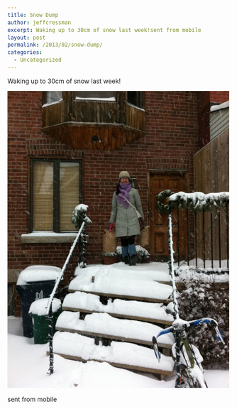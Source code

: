 ```yaml
---
title: Snow Dump
author: jeffcressman
excerpt: Waking up to 30cm of snow last week!sent from mobile
layout: post
permalink: /2013/02/snow-dump/
categories:
  - Uncategorized
---
```

Waking up to 30cm of snow last week! 

<div class='p_embed p_image_embed'>
  <a href="/wp-content/uploads/2013/02/photo-scaled-10007.jpg"><img alt="Photo" height="669" src="/wp-content/uploads/2013/02/photo-scaled-10007.jpg?w=224" width="500" /></a>
</div>

sent from mobile